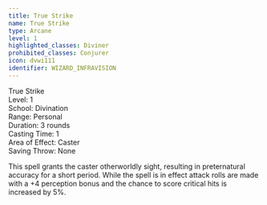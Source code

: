 ```yaml
---
title: True Strike
name: True Strike
type: Arcane
level: 1
highlighted_classes: Diviner
prohibited_classes: Conjurer
icon: dvwi111
identifier: WIZARD_INFRAVISION
---
```

True Strike  
Level: 1  
School: Divination  
Range: Personal  
Duration: 3 rounds  
Casting Time: 1  
Area of Effect: Caster  
Saving Throw: None  
  
This spell grants the caster otherworldly sight, resulting in preternatural accuracy for a short period. While the spell is in effect attack rolls are made with a +4 perception bonus and the chance to score critical hits is increased by 5%.  
